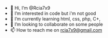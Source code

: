 - 👋 Hi, I’m @Rcia7x9
- 👀 I’m interested in code but i'm not good
- 🌱 I’m currently learning html, css, php, C+, 
- 💞️ I’m looking to collaborate on some people
- 📫 How to reach me on rcia7x9@gmail.com

<!---
Rcia7x9/Rcia7x9 is a ✨ special ✨ repository because its `README.md` (this file) appears on your GitHub profile.
You can click the Preview link to take a look at your changes.
--->
